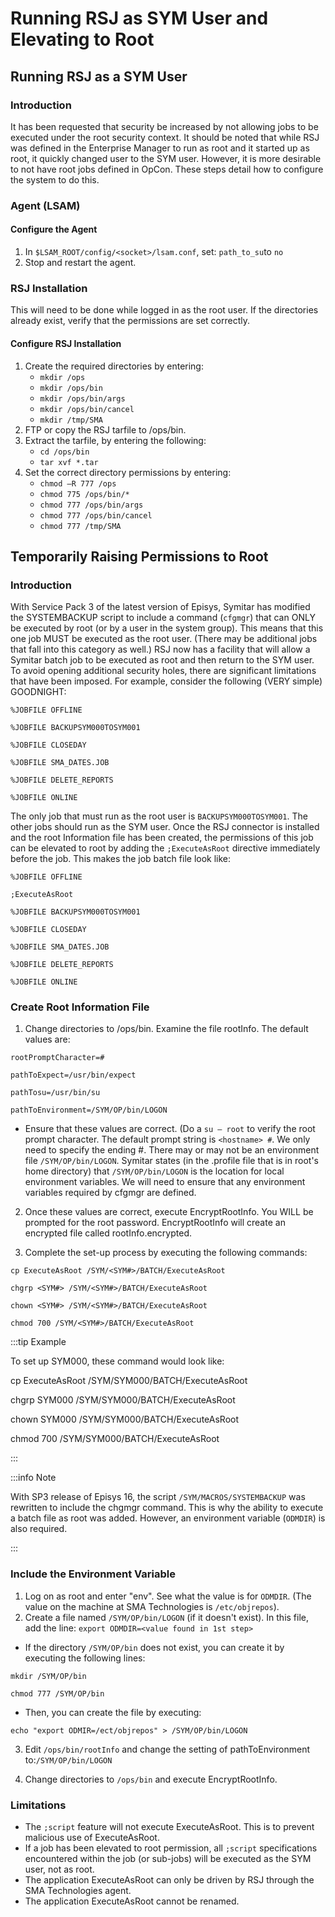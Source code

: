 # Running RSJ as SYM User and Elevating to Root

## Running RSJ as a SYM User

### Introduction
It has been requested that security be increased by not allowing jobs to be executed under the root security context. It should be noted that while RSJ was defined in the Enterprise Manager to run as root and it started up as root, it quickly changed user to the SYM user. However, it is more desirable to not have root jobs defined in OpCon. These steps detail how to configure the system to do this.

### Agent (LSAM)

#### Configure the Agent

1. In ```$LSAM_ROOT/config/<socket>/lsam.conf```, set: ```path_to_su```to ```no```
2. Stop and restart the agent.

### RSJ Installation
This will need to be done while logged in as the root user. If the directories already exist, verify that the permissions are set correctly.

#### Configure RSJ Installation

1. Create the required directories by entering:
    * ```mkdir /ops```
    * ```mkdir /ops/bin```
    * ```mkdir /ops/bin/args```
    * ```mkdir /ops/bin/cancel```
    * ```mkdir /tmp/SMA```
2. FTP or copy the RSJ tarfile to /ops/bin.
3. Extract the tarfile, by entering the following:
    * ```cd /ops/bin```
    * ```tar xvf *.tar```
4. Set the correct directory permissions by entering:
    * ```chmod –R 777 /ops```
    * ```chmod 775 /ops/bin/*```
    * ```chmod 777 /ops/bin/args```
    * ```chmod 777 /ops/bin/cancel```
    * ```chmod 777 /tmp/SMA```

## Temporarily Raising Permissions to Root

### Introduction

With Service Pack 3 of the latest version of Episys, Symitar has modified the SYSTEMBACKUP script to include a command (```cfgmgr```) that can ONLY be executed by root (or by a user in the system group). This means that this one job MUST be executed as the root user. (There may be additional jobs that fall into this category as well.) RSJ now has a facility that will allow a Symitar batch job to be executed as root and then return to the SYM user. To avoid opening additional security holes, there are significant limitations that have been imposed. For example, consider the following (VERY simple) GOODNIGHT:

```
%JOBFILE OFFLINE

%JOBFILE BACKUPSYM000TOSYM001

%JOBFILE CLOSEDAY

%JOBFILE SMA_DATES.JOB

%JOBFILE DELETE_REPORTS

%JOBFILE ONLINE
```

The only job that must run as the root user is ```BACKUPSYM000TOSYM001```. The other jobs should run as the SYM user. Once the RSJ connector is installed and the root Information file has been created, the permissions of this job can be elevated to root by adding the ```;ExecuteAsRoot``` directive immediately before the job. This makes the job batch file look like:

```
%JOBFILE OFFLINE

;ExecuteAsRoot

%JOBFILE BACKUPSYM000TOSYM001

%JOBFILE CLOSEDAY

%JOBFILE SMA_DATES.JOB

%JOBFILE DELETE_REPORTS

%JOBFILE ONLINE
```

### Create Root Information File

1. Change directories to /ops/bin. Examine the file rootInfo. The default values are:

```
rootPromptCharacter=#

pathToExpect=/usr/bin/expect

pathTosu=/usr/bin/su

pathToEnvironment=/SYM/OP/bin/LOGON
```

* Ensure that these values are correct. (Do a ```su – root``` to verify the root prompt character. The default prompt string is ```<hostname> #```. We only need to specify the ending #. There may or may not be an environment file ```/SYM/OP/bin/LOGON```. Symitar states (in the .profile file that is in root's home directory) that ```/SYM/OP/bin/LOGON``` is the location for local environment variables. We will need to ensure that any environment variables required by cfgmgr are defined.

2. Once these values are correct, execute EncryptRootInfo. You WILL be prompted for the root password. EncryptRootInfo will create an encrypted file called rootInfo.encrypted.

3. Complete the set-up process by executing the following commands:

```
cp ExecuteAsRoot /SYM/<SYM#>/BATCH/ExecuteAsRoot

chgrp <SYM#> /SYM/<SYM#>/BATCH/ExecuteAsRoot

chown <SYM#> /SYM/<SYM#>/BATCH/ExecuteAsRoot

chmod 700 /SYM/<SYM#>/BATCH/ExecuteAsRoot
```

:::tip Example

To set up SYM000, these command would look like:

cp ExecuteAsRoot /SYM/SYM000/BATCH/ExecuteAsRoot

chgrp SYM000 /SYM/SYM000/BATCH/ExecuteAsRoot

chown SYM000 /SYM/SYM000/BATCH/ExecuteAsRoot

chmod 700 /SYM/SYM000/BATCH/ExecuteAsRoot

:::

:::info Note

With SP3 release of Episys 16, the script ```/SYM/MACROS/SYSTEMBACKUP``` was rewritten to include the chgmgr command. This is why the ability to execute a batch file as root was added. However, an environment variable (```ODMDIR```) is also required.

:::

### Include the Environment Variable

1. Log on as root and enter "env". See what the value is for ```ODMDIR```. (The value on the machine at SMA Technologies is ```/etc/objrepos```).
2. Create a file named ```/SYM/OP/bin/LOGON``` (if it doesn't exist). In this file, add the line:
```export ODMDIR=<value found in 1st step>```

* If the directory ```/SYM/OP/bin``` does not exist, you can create it by executing the following lines:

```
mkdir /SYM/OP/bin

chmod 777 /SYM/OP/bin
```

* Then, you can create the file by executing:

```echo "export ODMIR=/ect/objrepos" > /SYM/OP/bin/LOGON```

3. Edit ```/ops/bin/rootInfo``` and change the setting of pathToEnvironment to:```/SYM/OP/bin/LOGON```

4. Change directories to ```/ops/bin``` and execute EncryptRootInfo.

### Limitations

* The ```;script``` feature will not execute ExecuteAsRoot. This is to prevent malicious use of ExecuteAsRoot.
* If a job has been elevated to root permission, all ```;script``` specifications encountered within the job (or sub-jobs) will be executed as the SYM user, not as root.
* The application ExecuteAsRoot can only be driven by RSJ through the SMA Technologies agent.
* The application ExecuteAsRoot cannot be renamed.